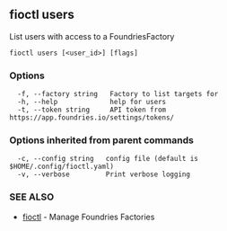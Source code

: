 ## fioctl users

List users with access to a FoundriesFactory

```
fioctl users [<user_id>] [flags]
```

### Options

```
  -f, --factory string   Factory to list targets for
  -h, --help             help for users
  -t, --token string     API token from https://app.foundries.io/settings/tokens/
```

### Options inherited from parent commands

```
  -c, --config string   config file (default is $HOME/.config/fioctl.yaml)
  -v, --verbose         Print verbose logging
```

### SEE ALSO

* [fioctl](fioctl.md)	 - Manage Foundries Factories

